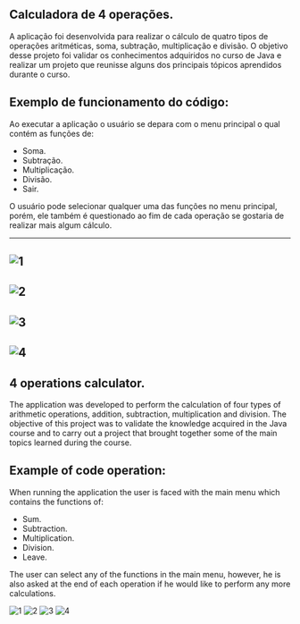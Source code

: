 ## Calculadora de 4 operações.

A aplicação foi desenvolvida para realizar o cálculo de quatro tipos de operações aritméticas, soma, subtração, multiplicação e divisão. O objetivo desse projeto foi validar os conhecimentos adquiridos no curso de Java e realizar um projeto que reunisse alguns dos principais tópicos aprendidos durante o curso. 

## Exemplo de funcionamento do código:
Ao executar a aplicação o usuário se depara com o menu principal o qual contém as funções de:
  - Soma. 
  - Subtração.
  - Multiplicação.
  - Divisão.
  - Sair.

O usuário pode selecionar qualquer uma das funções no menu principal, porém, ele também é questionado ao fim de cada operação se gostaria de realizar mais algum cálculo.

----------------------------------------------------------------------------------------------------------------
![1](https://user-images.githubusercontent.com/40063504/88352004-a2b23880-cd2e-11ea-8375-aba4244c6213.PNG)
----------------------------------------------------------------------------------------------------------------
![2](https://user-images.githubusercontent.com/40063504/88352010-a645bf80-cd2e-11ea-9486-e8a7ef540df0.PNG)
----------------------------------------------------------------------------------------------------------------
![3](https://user-images.githubusercontent.com/40063504/88352013-a80f8300-cd2e-11ea-8df5-9a4168bc8bf5.PNG)
----------------------------------------------------------------------------------------------------------------
![4](https://user-images.githubusercontent.com/40063504/88352017-a9d94680-cd2e-11ea-8d83-c001c2f47368.PNG)
----------------------------------------------------------------------------------------------------------------


## 4 operations calculator.

The application was developed to perform the calculation of four types of arithmetic operations, addition, subtraction, multiplication and division. The objective of this project was to validate the knowledge acquired in the Java course and to carry out a project that brought together some of the main topics learned during the course.

## Example of code operation:
When running the application the user is faced with the main menu which contains the functions of:
  - Sum.
  - Subtraction.
  - Multiplication.
  - Division.
  - Leave.

The user can select any of the functions in the main menu, however, he is also asked at the end of each operation if he would like to perform any more calculations.

![1](https://user-images.githubusercontent.com/40063504/88352004-a2b23880-cd2e-11ea-8375-aba4244c6213.PNG)
![2](https://user-images.githubusercontent.com/40063504/88352010-a645bf80-cd2e-11ea-9486-e8a7ef540df0.PNG)
![3](https://user-images.githubusercontent.com/40063504/88352013-a80f8300-cd2e-11ea-8df5-9a4168bc8bf5.PNG)
![4](https://user-images.githubusercontent.com/40063504/88352017-a9d94680-cd2e-11ea-8d83-c001c2f47368.PNG)
